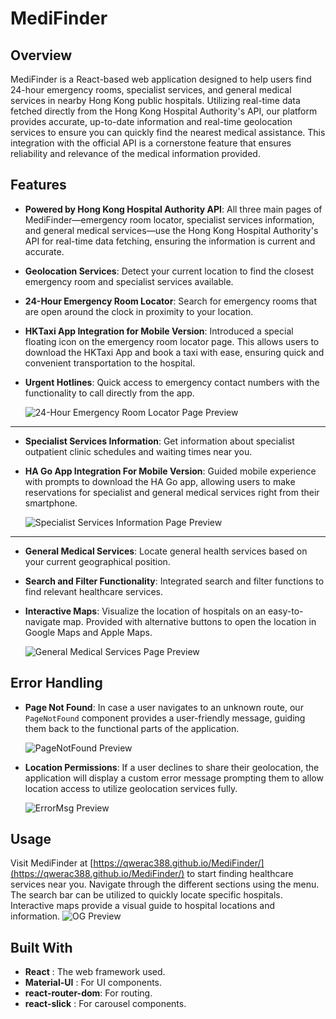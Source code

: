 # MediFinder

## Overview

MediFinder is a React-based web application designed to help users find 24-hour emergency rooms, specialist services, and general medical services in nearby Hong Kong public hospitals. Utilizing real-time data fetched directly from the Hong Kong Hospital Authority's API, our platform provides accurate, up-to-date information and real-time geolocation services to ensure you can quickly find the nearest medical assistance. This integration with the official API is a cornerstone feature that ensures reliability and relevance of the medical information provided.

## Features

- **Powered by Hong Kong Hospital Authority API**: All three main pages of MediFinder—emergency room locator, specialist services information, and general medical services—use the Hong Kong Hospital Authority's API for real-time data fetching, ensuring the information is current and accurate.

- **Geolocation Services**: Detect your current location to find the closest emergency room and specialist services available.

- **24-Hour Emergency Room Locator**: Search for emergency rooms that are open around the clock in proximity to your location.

- **HKTaxi App Integration for Mobile Version**: Introduced a special floating icon on the emergency room locator page. This allows users to download the HKTaxi App and book a taxi with ease, ensuring quick and convenient transportation to the hospital.

- **Urgent Hotlines**: Quick access to emergency contact numbers with the functionality to call directly from the app.

  ![24-Hour Emergency Room Locator Page Preview](/preview-pictures/WaitTimePagePreview.png)

---

- **Specialist Services Information**: Get information about specialist outpatient clinic schedules and waiting times near you.

- **HA Go App Integration For Mobile Version**: Guided mobile experience with prompts to download the HA Go app, allowing users to make reservations for specialist and general medical services right from their smartphone.

  ![Specialist Services Information Page Preview](/preview-pictures/SpecialistServicePagePreview.png)

---

- **General Medical Services**: Locate general health services based on your current geographical position.

- **Search and Filter Functionality**: Integrated search and filter functions to find relevant healthcare services.

- **Interactive Maps**: Visualize the location of hospitals on an easy-to-navigate map. Provided with alternative buttons to open the location in Google Maps and Apple Maps.

  ![General Medical Services Page Preview](/preview-pictures/GeneralServicePagePreview.png)

## Error Handling

- **Page Not Found**: In case a user navigates to an unknown route, our `PageNotFound` component provides a user-friendly message, guiding them back to the functional parts of the application.

  ![PageNotFound Preview](/preview-pictures/PageNotFound1.png)

- **Location Permissions**: If a user declines to share their geolocation, the application will display a custom error message prompting them to allow location access to utilize geolocation services fully.

  ![ErrorMsg Preview](/preview-pictures/ErrorMsg1.png)

## Usage

Visit MediFinder at [https://qwerac388.github.io/MediFinder/](https://qwerac388.github.io/MediFinder/) to start finding healthcare services near you. Navigate through the different sections using the menu. The search bar can be utilized to quickly locate specific hospitals. Interactive maps provide a visual guide to hospital locations and information.
![OG Preview](/preview-pictures/OGPreview.jpg)

## Built With

- **React** : The web framework used.
- **Material-UI** : For UI components.
- **react-router-dom**: For routing.
- **react-slick** : For carousel components.

